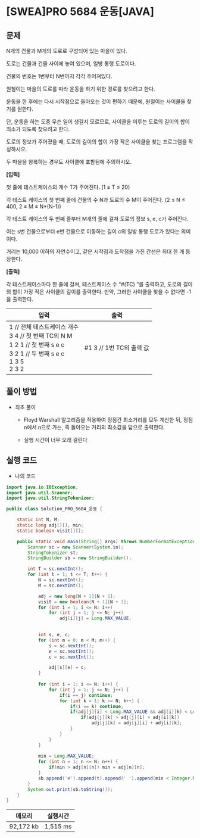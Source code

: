 # [SWEA]PRO 5684 운동[JAVA]

## 문제

N개의 건물과 M개의 도로로 구성되어 있는 마을이 있다.

도로는 건물과 건물 사이에 놓여 있으며, 일방 통행 도로이다.

건물의 번호는 1번부터 N번까지 각각 주어져있다.


원철이는 마을의 도로를 따라 운동을 하기 위한 경로를 찾으려고 한다.

운동을 한 후에는 다시 시작점으로 돌아오는 것이 편하기 때문에, 원철이는 사이클을 찾기를 원한다.

단, 운동을 하는 도중 무슨 일이 생길지 모르므로, 사이클을 이루는 도로의 길이의 합이 최소가 되도록 찾으려고 한다.


도로의 정보가 주어졌을 때, 도로의 길이의 합이 가장 작은 사이클을 찾는 프로그램을 작성하시오.

두 마을을 왕복하는 경우도 사이클에 포함됨에 주의하시오.

**[입력]**

첫 줄에 테스트케이스의 개수 T가 주어진다. (1 ≤ T ≤ 20)

각 테스트 케이스의 첫 번째 줄에 건물의 수 N과 도로의 수 M이 주어진다. (2 ≤ N ≤ 400, 2 ≤ M ≤ N*(N-1))

각 테스트 케이스의 두 번째 줄부터 M개의 줄에 걸쳐 도로의 정보 s, e, c가 주어진다.

이는 s번 건물으로부터 e번 건물으로 이동하는 길이 c의 일방 통행 도로가 있다는 의미이다.

거리는 10,000 이하의 자연수이고, 같은 시작점과 도착점을 가진 간선은 최대 한 개 등장한다.


**[출력]**

각 테스트케이스마다 한 줄에 걸쳐, 테스트케이스 수 “#(TC) “를 출력하고, 도로의 길이의 합이 가장 작은 사이클의 길이를 출력한다. 만약, 그러한 사이클을 찾을 수 없다면 -1을 출력한다.



| 입력                                                         | 출력                     |
| ------------------------------------------------------------ | ------------------------ |
| 1      // 전체 테스트케이스 개수<br/>3 4    // 첫 번째 TC의 N M<br/>1 2 1  // 첫 번째 s e c<br/>3 2 1  // 두 번째 s e c<br/>1 3 5<br/>2 3 2 | #1 3 // 1번 TC의 출력 값 |


## 풀이 방법

- 최초 풀이

  - Floyd Warshall 알고리즘을 적용하여 정점간 최소거리를 모두 계산한 뒤,
    정점 n에서 n으로 가는, 즉 돌아오는 거리의 최소값을 답으로 출력한다.

  - 실행 시간이 너무 오래 걸린다

## 실행 코드 

- 나의 코드

```java
import java.io.IOException;
import java.util.Scanner;
import java.util.StringTokenizer;

public class Solution_PRO_5684_운동 {

	static int N, M;
	static long adj[][], min;
	static boolean visit[][];

	public static void main(String[] args) throws NumberFormatException, IOException {
		Scanner sc = new Scanner(System.in);
		StringTokenizer st;
		StringBuilder sb = new StringBuilder();

		int T = sc.nextInt();
		for (int t = 1; t <= T; t++) {
			N = sc.nextInt();
			M = sc.nextInt();

			adj = new long[N + 1][N + 1];
			visit = new boolean[N + 1][N + 1];
			for (int i = 1; i <= N; i++)
				for (int j = 1; j <= N; j++)
					adj[i][j] = Long.MAX_VALUE;
			

			int s, e, c;
			for (int m = 0; m < M; m++) {
				s = sc.nextInt();
				e = sc.nextInt();
				c = sc.nextInt();

				adj[s][e] = c;
			}
			
			for (int i = 1; i <= N; i++) {
				for (int j = 1; j <= N; j++) {
					if(i == j) continue;
					for (int k = 1; k <= N; k++) {
						if(i == k) continue;
						if(adj[j][i] < Long.MAX_VALUE && adj[i][k] < Long.MAX_VALUE) {
							if(adj[j][k] > adj[j][i] + adj[i][k])
								adj[j][k] = adj[j][i] + adj[i][k];
						}
					}
				}
			}
			
			min = Long.MAX_VALUE;
			for (int n = 1; n <= N; n++) {
				if(min > adj[n][n]) min = adj[n][n];
			}
			sb.append('#').append(t).append(' ').append(min < Integer.MAX_VALUE ? min : -1).append('\n');
		}
		System.out.print(sb.toString());
	}
}
```

| 메모리    | 실행시간 |
| --------- | -------- |
| 92,172 kb | 1,515 ms |



